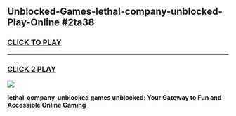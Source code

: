 
## Unblocked-Games-lethal-company-unblocked-Play-Online #2ta38
<h3>
<a href="https://news.freeplayer.one?title=lethal-company-unblocked&ref=3">CLICK TO PLAY</a></h3>
<hr>

<h3>
<a href="https://news.freeplayer.one?title=lethal-company-unblocked&ref=3">CLICK 2 PLAY</a>
  
</h3>

<a href="https://news.freeplayer.one?title=lethal-company-unblocked&ref=3"><img src="https://clearcache.store/games.png"></a>


**lethal-company-unblocked games unblocked: Your Gateway to Fun and Accessible Online Gaming**
